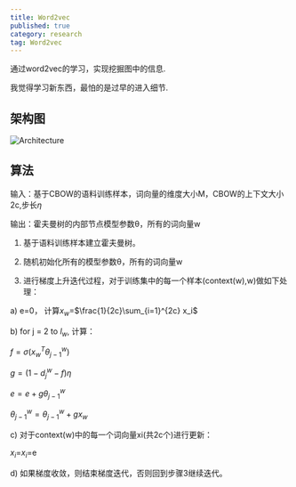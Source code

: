 ```yaml
---
title: Word2vec
published: true
category: research
tag: Word2vec 
---
```


通过word2vec的学习，实现挖掘图中的信息.

我觉得学习新东西，最怕的是过早的进入细节.

## 架构图

![Architecture](http://plusnet.cn/assets/include/cbow.png)

## 算法

输入：基于CBOW的语料训练样本，词向量的维度大小M，CBOW的上下文大小2c,步长$\eta$

输出：霍夫曼树的内部节点模型参数θ，所有的词向量w

1. 基于语料训练样本建立霍夫曼树。

2. 随机初始化所有的模型参数θ，所有的词向量w

3. 进行梯度上升迭代过程，对于训练集中的每一个样本(context(w),w)做如下处理：

a)  e=0， 计算$x_w$=$\frac{1}{2c}\sum_{i=1}^{2c} x_i$

b)  for j = 2 to $l_w$, 计算：

$f=\sigma(x_w^T θ_{j−1}^{w})$

$g=(1−d_j^w−f)η$ 

$e=e+gθ_{j−1}^{w}$

$θ_{j−1}^{w}=θ_{j−1}^{w}+gx_w$

c) 对于context(w)中的每一个词向量xi(共2c个)进行更新：

$x_i$=$x_i$=e

d) 如果梯度收敛，则结束梯度迭代，否则回到步骤3继续迭代。